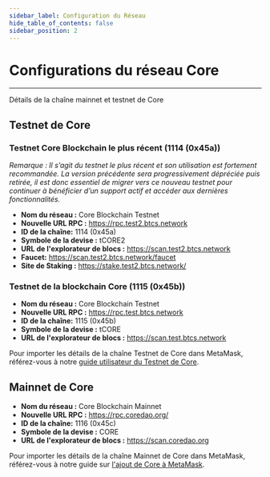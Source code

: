 ```yaml
---
sidebar_label: Configuration du Réseau
hide_table_of_contents: false
sidebar_position: 2
---
```


# Configurations du réseau Core

---

Détails de la chaîne mainnet et testnet de Core

## Testnet de Core

### Testnet Core Blockchain le plus récent (1114 (0x45a))

_Remarque : Il s’agit du testnet le plus récent et son utilisation est fortement recommandée. La version précédente sera progressivement dépréciée puis retirée, il est donc essentiel de migrer vers ce nouveau testnet pour continuer à bénéficier d’un support actif et accéder aux dernières fonctionnalités._

- **Nom du réseau :** Core Blockchain Testnet
- **Nouvelle URL RPC :** https://rpc.test2.btcs.network
- **ID de la chaîne:** 1114 (0x45a)
- **Symbole de la devise :** tCORE2
- **URL de l'explorateur de blocs :** https://scan.test2.btcs.network
- **Faucet:** https://scan.test2.btcs.network/faucet
- **Site de Staking :** https://stake.test2.btcs.network/

### Testnet de la blockchain Core (1115 (0x45b))

- **Nom du réseau :** Core Blockchain Testnet
- **Nouvelle URL RPC :** https://rpc.test.btcs.network
- **ID de la chaîne:** 1115 (0x45b)
- **Symbole de la devise :** tCORE
- **URL de l'explorateur de blocs :** https://scan.test.btcs.network

Pour importer les détails de la chaîne Testnet de Core dans MetaMask, référez-vous à notre [guide utilisateur du Testnet de Core](./core-testnet-wallet-config.md).

## Mainnet de Core

- **Nom du réseau :** Core Blockchain Mainnet
- **Nouvelle URL RPC :** https://rpc.coredao.org/
- **ID de la chaîne:** 1116 (0x45c)
- **Symbole de la devise :** CORE
- **URL de l'explorateur de blocs :** https://scan.coredao.org

Pour importer les détails de la chaîne Mainnet de Core dans MetaMask, référez-vous à notre guide sur [l'ajout de Core à MetaMask](https://medium.com/@core_dao/add-core-to-metamask-7b1dd90041ce).
